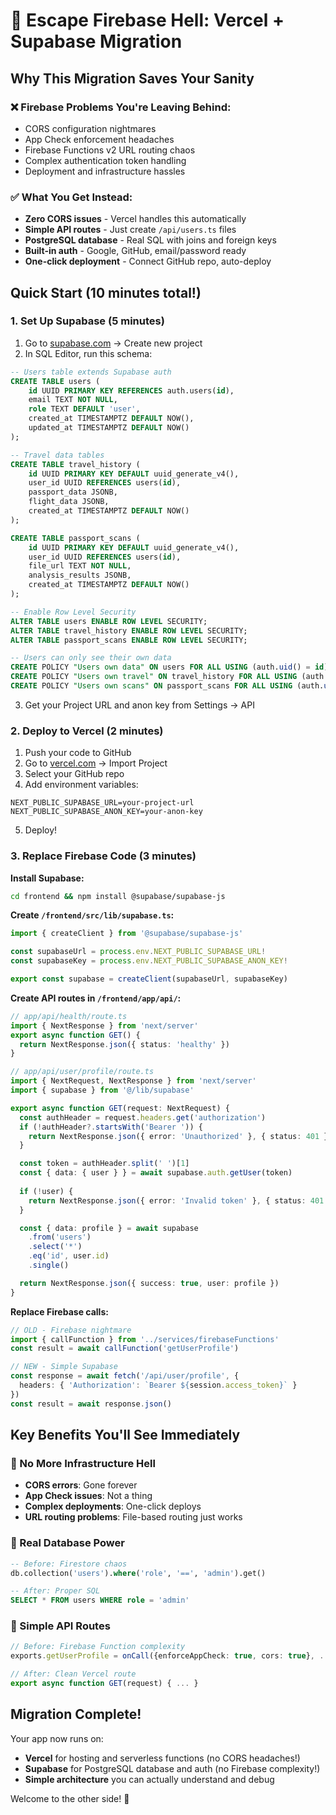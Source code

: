 # 🚀 Escape Firebase Hell: Vercel + Supabase Migration

## Why This Migration Saves Your Sanity

### ❌ Firebase Problems You're Leaving Behind:
- CORS configuration nightmares
- App Check enforcement headaches  
- Firebase Functions v2 URL routing chaos
- Complex authentication token handling
- Deployment and infrastructure hassles

### ✅ What You Get Instead:
- **Zero CORS issues** - Vercel handles this automatically
- **Simple API routes** - Just create `/api/users.ts` files
- **PostgreSQL database** - Real SQL with joins and foreign keys
- **Built-in auth** - Google, GitHub, email/password ready
- **One-click deployment** - Connect GitHub repo, auto-deploy

## Quick Start (10 minutes total!)

### 1. Set Up Supabase (5 minutes)
1. Go to [supabase.com](https://supabase.com) → Create new project
2. In SQL Editor, run this schema:
```sql
-- Users table extends Supabase auth
CREATE TABLE users (
    id UUID PRIMARY KEY REFERENCES auth.users(id),
    email TEXT NOT NULL,
    role TEXT DEFAULT 'user',
    created_at TIMESTAMPTZ DEFAULT NOW(),
    updated_at TIMESTAMPTZ DEFAULT NOW()
);

-- Travel data tables
CREATE TABLE travel_history (
    id UUID PRIMARY KEY DEFAULT uuid_generate_v4(),
    user_id UUID REFERENCES users(id),
    passport_data JSONB,
    flight_data JSONB,
    created_at TIMESTAMPTZ DEFAULT NOW()
);

CREATE TABLE passport_scans (
    id UUID PRIMARY KEY DEFAULT uuid_generate_v4(),
    user_id UUID REFERENCES users(id),
    file_url TEXT NOT NULL,
    analysis_results JSONB,
    created_at TIMESTAMPTZ DEFAULT NOW()
);

-- Enable Row Level Security
ALTER TABLE users ENABLE ROW LEVEL SECURITY;
ALTER TABLE travel_history ENABLE ROW LEVEL SECURITY;
ALTER TABLE passport_scans ENABLE ROW LEVEL SECURITY;

-- Users can only see their own data
CREATE POLICY "Users own data" ON users FOR ALL USING (auth.uid() = id);
CREATE POLICY "Users own travel" ON travel_history FOR ALL USING (auth.uid() = user_id);
CREATE POLICY "Users own scans" ON passport_scans FOR ALL USING (auth.uid() = user_id);
```

3. Get your Project URL and anon key from Settings → API

### 2. Deploy to Vercel (2 minutes)
1. Push your code to GitHub
2. Go to [vercel.com](https://vercel.com) → Import Project
3. Select your GitHub repo
4. Add environment variables:
```env
NEXT_PUBLIC_SUPABASE_URL=your-project-url
NEXT_PUBLIC_SUPABASE_ANON_KEY=your-anon-key
```
5. Deploy!

### 3. Replace Firebase Code (3 minutes)

**Install Supabase:**
```bash
cd frontend && npm install @supabase/supabase-js
```

**Create `/frontend/src/lib/supabase.ts`:**
```typescript
import { createClient } from '@supabase/supabase-js'

const supabaseUrl = process.env.NEXT_PUBLIC_SUPABASE_URL!
const supabaseKey = process.env.NEXT_PUBLIC_SUPABASE_ANON_KEY!

export const supabase = createClient(supabaseUrl, supabaseKey)
```

**Create API routes in `/frontend/app/api/`:**
```typescript
// app/api/health/route.ts
import { NextResponse } from 'next/server'
export async function GET() {
  return NextResponse.json({ status: 'healthy' })
}

// app/api/user/profile/route.ts  
import { NextRequest, NextResponse } from 'next/server'
import { supabase } from '@/lib/supabase'

export async function GET(request: NextRequest) {
  const authHeader = request.headers.get('authorization')
  if (!authHeader?.startsWith('Bearer ')) {
    return NextResponse.json({ error: 'Unauthorized' }, { status: 401 })
  }

  const token = authHeader.split(' ')[1]
  const { data: { user } } = await supabase.auth.getUser(token)
  
  if (!user) {
    return NextResponse.json({ error: 'Invalid token' }, { status: 401 })
  }

  const { data: profile } = await supabase
    .from('users')
    .select('*')
    .eq('id', user.id)
    .single()

  return NextResponse.json({ success: true, user: profile })
}
```

**Replace Firebase calls:**
```typescript
// OLD - Firebase nightmare
import { callFunction } from '../services/firebaseFunctions'
const result = await callFunction('getUserProfile')

// NEW - Simple Supabase  
const response = await fetch('/api/user/profile', {
  headers: { 'Authorization': `Bearer ${session.access_token}` }
})
const result = await response.json()
```

## Key Benefits You'll See Immediately

### 🎯 No More Infrastructure Hell
- **CORS errors**: Gone forever
- **App Check issues**: Not a thing  
- **Complex deployments**: One-click deploys
- **URL routing problems**: File-based routing just works

### 💪 Real Database Power
```sql
-- Before: Firestore chaos
db.collection('users').where('role', '==', 'admin').get()

-- After: Proper SQL
SELECT * FROM users WHERE role = 'admin'
```

### 🚀 Simple API Routes
```typescript
// Before: Firebase Function complexity
exports.getUserProfile = onCall({enforceAppCheck: true, cors: true}, ...)

// After: Clean Vercel route
export async function GET(request) { ... }
```

## Migration Complete! 

Your app now runs on:
- **Vercel** for hosting and serverless functions (no CORS headaches!)
- **Supabase** for PostgreSQL database and auth (no Firebase complexity!)
- **Simple architecture** you can actually understand and debug

Welcome to the other side! 🎉
